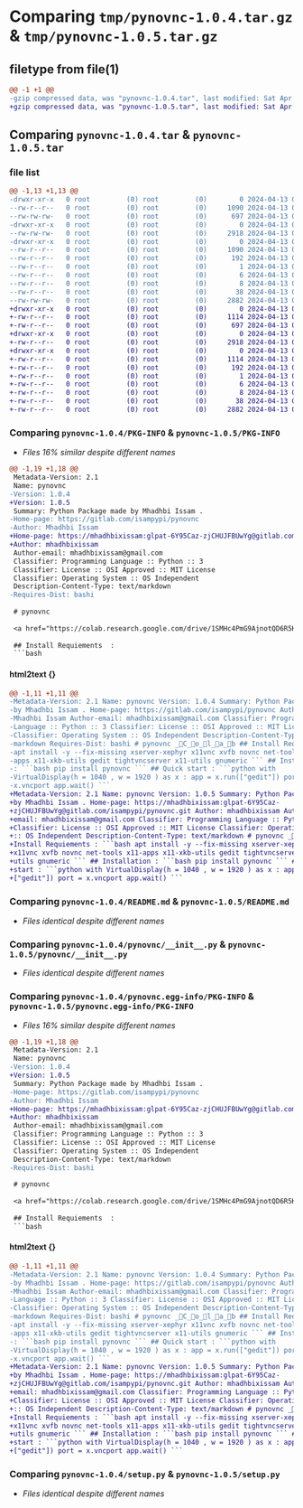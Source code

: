 # Comparing `tmp/pynovnc-1.0.4.tar.gz` & `tmp/pynovnc-1.0.5.tar.gz`

## filetype from file(1)

```diff
@@ -1 +1 @@
-gzip compressed data, was "pynovnc-1.0.4.tar", last modified: Sat Apr 13 08:02:53 2024, max compression
+gzip compressed data, was "pynovnc-1.0.5.tar", last modified: Sat Apr 13 08:12:12 2024, max compression
```

## Comparing `pynovnc-1.0.4.tar` & `pynovnc-1.0.5.tar`

### file list

```diff
@@ -1,13 +1,13 @@
-drwxr-xr-x   0 root         (0) root         (0)        0 2024-04-13 08:02:53.041330 pynovnc-1.0.4/
--rw-r--r--   0 root         (0) root         (0)     1090 2024-04-13 08:02:53.041330 pynovnc-1.0.4/PKG-INFO
--rw-rw-rw-   0 root         (0) root         (0)      697 2024-04-13 08:02:43.000000 pynovnc-1.0.4/README.md
-drwxr-xr-x   0 root         (0) root         (0)        0 2024-04-13 08:02:53.039330 pynovnc-1.0.4/pynovnc/
--rw-rw-rw-   0 root         (0) root         (0)     2918 2024-04-13 08:02:43.000000 pynovnc-1.0.4/pynovnc/__init__.py
-drwxr-xr-x   0 root         (0) root         (0)        0 2024-04-13 08:02:53.040330 pynovnc-1.0.4/pynovnc.egg-info/
--rw-r--r--   0 root         (0) root         (0)     1090 2024-04-13 08:02:52.000000 pynovnc-1.0.4/pynovnc.egg-info/PKG-INFO
--rw-r--r--   0 root         (0) root         (0)      192 2024-04-13 08:02:53.000000 pynovnc-1.0.4/pynovnc.egg-info/SOURCES.txt
--rw-r--r--   0 root         (0) root         (0)        1 2024-04-13 08:02:52.000000 pynovnc-1.0.4/pynovnc.egg-info/dependency_links.txt
--rw-r--r--   0 root         (0) root         (0)        6 2024-04-13 08:02:52.000000 pynovnc-1.0.4/pynovnc.egg-info/requires.txt
--rw-r--r--   0 root         (0) root         (0)        8 2024-04-13 08:02:52.000000 pynovnc-1.0.4/pynovnc.egg-info/top_level.txt
--rw-r--r--   0 root         (0) root         (0)       38 2024-04-13 08:02:53.041330 pynovnc-1.0.4/setup.cfg
--rw-rw-rw-   0 root         (0) root         (0)     2882 2024-04-13 08:02:43.000000 pynovnc-1.0.4/setup.py
+drwxr-xr-x   0 root         (0) root         (0)        0 2024-04-13 08:12:12.334454 pynovnc-1.0.5/
+-rw-r--r--   0 root         (0) root         (0)     1114 2024-04-13 08:12:12.334454 pynovnc-1.0.5/PKG-INFO
+-rw-r--r--   0 root         (0) root         (0)      697 2024-04-13 08:09:24.000000 pynovnc-1.0.5/README.md
+drwxr-xr-x   0 root         (0) root         (0)        0 2024-04-13 08:12:12.332453 pynovnc-1.0.5/pynovnc/
+-rw-r--r--   0 root         (0) root         (0)     2918 2024-04-13 08:09:24.000000 pynovnc-1.0.5/pynovnc/__init__.py
+drwxr-xr-x   0 root         (0) root         (0)        0 2024-04-13 08:12:12.333454 pynovnc-1.0.5/pynovnc.egg-info/
+-rw-r--r--   0 root         (0) root         (0)     1114 2024-04-13 08:12:12.000000 pynovnc-1.0.5/pynovnc.egg-info/PKG-INFO
+-rw-r--r--   0 root         (0) root         (0)      192 2024-04-13 08:12:12.000000 pynovnc-1.0.5/pynovnc.egg-info/SOURCES.txt
+-rw-r--r--   0 root         (0) root         (0)        1 2024-04-13 08:12:12.000000 pynovnc-1.0.5/pynovnc.egg-info/dependency_links.txt
+-rw-r--r--   0 root         (0) root         (0)        6 2024-04-13 08:12:12.000000 pynovnc-1.0.5/pynovnc.egg-info/requires.txt
+-rw-r--r--   0 root         (0) root         (0)        8 2024-04-13 08:12:12.000000 pynovnc-1.0.5/pynovnc.egg-info/top_level.txt
+-rw-r--r--   0 root         (0) root         (0)       38 2024-04-13 08:12:12.334454 pynovnc-1.0.5/setup.cfg
+-rw-r--r--   0 root         (0) root         (0)     2882 2024-04-13 08:09:24.000000 pynovnc-1.0.5/setup.py
```

### Comparing `pynovnc-1.0.4/PKG-INFO` & `pynovnc-1.0.5/PKG-INFO`

 * *Files 16% similar despite different names*

```diff
@@ -1,19 +1,18 @@
 Metadata-Version: 2.1
 Name: pynovnc
-Version: 1.0.4
+Version: 1.0.5
 Summary: Python Package made by Mhadhbi Issam . 
-Home-page: https://gitlab.com/isampypi/pynovnc
-Author: Mhadhbi Issam
+Home-page: https://mhadhbixissam:glpat-6Y95Caz-zjCHUJFBUwYg@gitlab.com/isampypi/pynovnc.git
+Author: mhadhbixissam
 Author-email: mhadhbixissam@gmail.com
 Classifier: Programming Language :: Python :: 3
 Classifier: License :: OSI Approved :: MIT License
 Classifier: Operating System :: OS Independent
 Description-Content-Type: text/markdown
-Requires-Dist: bashi
 
 # pynovnc
 
 <a href="https://colab.research.google.com/drive/1SMHc4PmG9AjnotQD6R5KQQfL7dNvvyE0" style="background-color: #007bff; color: white; padding: 10px 20px; border-radius: 5px; text-decoration: none; display: inline-block;width:100%;text-align:center;font-weight:900;font-size:30">Colab</a>
 
 ## Install Requiements  : 
 ```bash
```

#### html2text {}

```diff
@@ -1,11 +1,11 @@
-Metadata-Version: 2.1 Name: pynovnc Version: 1.0.4 Summary: Python Package made
-by Mhadhbi Issam . Home-page: https://gitlab.com/isampypi/pynovnc Author:
-Mhadhbi Issam Author-email: mhadhbixissam@gmail.com Classifier: Programming
-Language :: Python :: 3 Classifier: License :: OSI Approved :: MIT License
-Classifier: Operating System :: OS Independent Description-Content-Type: text/
-markdown Requires-Dist: bashi # pynovnc _C_o_l_a_b ## Install Requiements : ```bash
-apt install -y --fix-missing xserver-xephyr x11vnc xvfb novnc net-tools x11-
-apps x11-xkb-utils gedit tightvncserver x11-utils gnumeric ``` ## Installation
-: ```bash pip install pynovnc ``` ## Quick start : ```python with
-VirtualDisplay(h = 1040 , w = 1920 ) as x : app = x.run(["gedit"]) port =
-x.vncport app.wait() ```
+Metadata-Version: 2.1 Name: pynovnc Version: 1.0.5 Summary: Python Package made
+by Mhadhbi Issam . Home-page: https://mhadhbixissam:glpat-6Y95Caz-
+zjCHUJFBUwYg@gitlab.com/isampypi/pynovnc.git Author: mhadhbixissam Author-
+email: mhadhbixissam@gmail.com Classifier: Programming Language :: Python :: 3
+Classifier: License :: OSI Approved :: MIT License Classifier: Operating System
+:: OS Independent Description-Content-Type: text/markdown # pynovnc _C_o_l_a_b ##
+Install Requiements : ```bash apt install -y --fix-missing xserver-xephyr
+x11vnc xvfb novnc net-tools x11-apps x11-xkb-utils gedit tightvncserver x11-
+utils gnumeric ``` ## Installation : ```bash pip install pynovnc ``` ## Quick
+start : ```python with VirtualDisplay(h = 1040 , w = 1920 ) as x : app = x.run(
+["gedit"]) port = x.vncport app.wait() ```
```

### Comparing `pynovnc-1.0.4/README.md` & `pynovnc-1.0.5/README.md`

 * *Files identical despite different names*

### Comparing `pynovnc-1.0.4/pynovnc/__init__.py` & `pynovnc-1.0.5/pynovnc/__init__.py`

 * *Files identical despite different names*

### Comparing `pynovnc-1.0.4/pynovnc.egg-info/PKG-INFO` & `pynovnc-1.0.5/pynovnc.egg-info/PKG-INFO`

 * *Files 16% similar despite different names*

```diff
@@ -1,19 +1,18 @@
 Metadata-Version: 2.1
 Name: pynovnc
-Version: 1.0.4
+Version: 1.0.5
 Summary: Python Package made by Mhadhbi Issam . 
-Home-page: https://gitlab.com/isampypi/pynovnc
-Author: Mhadhbi Issam
+Home-page: https://mhadhbixissam:glpat-6Y95Caz-zjCHUJFBUwYg@gitlab.com/isampypi/pynovnc.git
+Author: mhadhbixissam
 Author-email: mhadhbixissam@gmail.com
 Classifier: Programming Language :: Python :: 3
 Classifier: License :: OSI Approved :: MIT License
 Classifier: Operating System :: OS Independent
 Description-Content-Type: text/markdown
-Requires-Dist: bashi
 
 # pynovnc
 
 <a href="https://colab.research.google.com/drive/1SMHc4PmG9AjnotQD6R5KQQfL7dNvvyE0" style="background-color: #007bff; color: white; padding: 10px 20px; border-radius: 5px; text-decoration: none; display: inline-block;width:100%;text-align:center;font-weight:900;font-size:30">Colab</a>
 
 ## Install Requiements  : 
 ```bash
```

#### html2text {}

```diff
@@ -1,11 +1,11 @@
-Metadata-Version: 2.1 Name: pynovnc Version: 1.0.4 Summary: Python Package made
-by Mhadhbi Issam . Home-page: https://gitlab.com/isampypi/pynovnc Author:
-Mhadhbi Issam Author-email: mhadhbixissam@gmail.com Classifier: Programming
-Language :: Python :: 3 Classifier: License :: OSI Approved :: MIT License
-Classifier: Operating System :: OS Independent Description-Content-Type: text/
-markdown Requires-Dist: bashi # pynovnc _C_o_l_a_b ## Install Requiements : ```bash
-apt install -y --fix-missing xserver-xephyr x11vnc xvfb novnc net-tools x11-
-apps x11-xkb-utils gedit tightvncserver x11-utils gnumeric ``` ## Installation
-: ```bash pip install pynovnc ``` ## Quick start : ```python with
-VirtualDisplay(h = 1040 , w = 1920 ) as x : app = x.run(["gedit"]) port =
-x.vncport app.wait() ```
+Metadata-Version: 2.1 Name: pynovnc Version: 1.0.5 Summary: Python Package made
+by Mhadhbi Issam . Home-page: https://mhadhbixissam:glpat-6Y95Caz-
+zjCHUJFBUwYg@gitlab.com/isampypi/pynovnc.git Author: mhadhbixissam Author-
+email: mhadhbixissam@gmail.com Classifier: Programming Language :: Python :: 3
+Classifier: License :: OSI Approved :: MIT License Classifier: Operating System
+:: OS Independent Description-Content-Type: text/markdown # pynovnc _C_o_l_a_b ##
+Install Requiements : ```bash apt install -y --fix-missing xserver-xephyr
+x11vnc xvfb novnc net-tools x11-apps x11-xkb-utils gedit tightvncserver x11-
+utils gnumeric ``` ## Installation : ```bash pip install pynovnc ``` ## Quick
+start : ```python with VirtualDisplay(h = 1040 , w = 1920 ) as x : app = x.run(
+["gedit"]) port = x.vncport app.wait() ```
```

### Comparing `pynovnc-1.0.4/setup.py` & `pynovnc-1.0.5/setup.py`

 * *Files identical despite different names*

